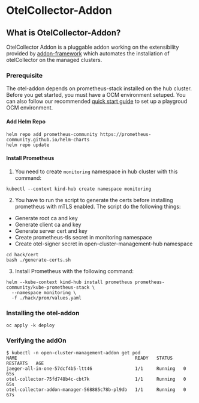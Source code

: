 # OtelCollector-Addon

## What is OtelCollector-Addon?

OtelCollector Addon is a pluggable addon working on the extensibility provided by [addon-framework](https://github.com/open-cluster-management-io/addon-framework)
which automates the installation of otelCollector on the managed clusters.


### Prerequisite

The otel-addon depends on prometheus-stack installed on the hub cluster. Before you get started, you must have a OCM environment setuped. You can also follow our recommended [quick start guide](https://open-cluster-management.io/docs/getting-started/quick-start/) to set up a playgroud OCM environment.

#### Add Helm Repo

```shell
helm repo add prometheus-community https://prometheus-community.github.io/helm-charts
helm repo update
```

#### Install Prometheus

1. You need to create `monitoring` namespace in hub cluster with this command:
```
kubectl --context kind-hub create namespace monitoring
```

2. You have to run the script to generate the certs before installing prometheus with mTLS enabled. The script do the following things:
- Generate root ca and key
- Generate client ca and key
- Generate server cert and key
- Create prometheus-tls secret in monitoring namespace
- Create otel-signer secret in open-cluster-management-hub namespace

```shell
cd hack/cert
bash ./generate-certs.sh
```

3. Install Prometheus with the following command:

```shell
helm --kube-context kind-hub install prometheus prometheus-community/kube-prometheus-stack \
  --namespace monitoring \
  -f ./hack/prom/values.yaml
```

### Installing the otel-addon

```shell
oc apply -k deploy
```

### Verifying the addOn
```
$ kubectl -n open-cluster-management-addon get pod
NAME                                            READY   STATUS    RESTARTS   AGE
jaeger-all-in-one-57dcf4b5-ltt46                1/1     Running   0          65s
otel-collector-75fd748b4c-cbt7k                 1/1     Running   0          65s
otel-collector-addon-manager-568885c78b-pl9db   1/1     Running   0          67s
```

